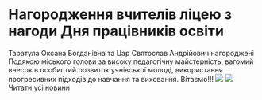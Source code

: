 # Нагородження вчителів ліцею з нагоди  Дня працівників освіти
Таратула Оксана Богданівна та Цар Святослав Андрійович нагороджені Подякою міського голови за високу педагогічну майстерність, вагомий внесок в особистий розвиток учнівської молоді, використання прогресивних підходів до навчання та виховання.
Вітаємо!!!
![](/images/нагородження-вчителів-ліцею-з-нагоди-дня-працівників/foto6_09.jpg)
![](/images/нагородження-вчителів-ліцею-з-нагоди-дня-працівників/foto7_09.jpg)
[Читати усі новини](/news)

